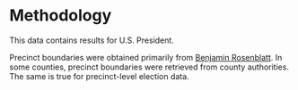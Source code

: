 # Methodology

This data contains results for U.S. President.



Precinct boundaries were obtained primarily from [Benjamin Rosenblatt](https://www.benjrosenblatt.com/). In some counties, precinct boundaries were retrieved from county authorities. The same is true for precinct-level election data.

